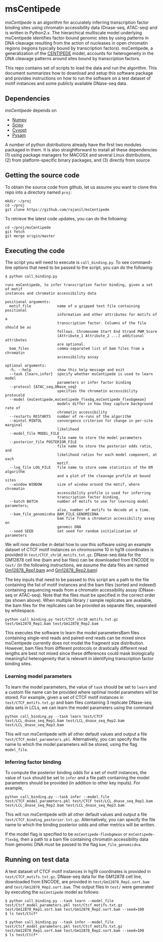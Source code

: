 # msCentipede

*msCentipede* is an algorithm for accurately inferring transcription factor binding sites using chromatin
accessibility data (Dnase-seq, ATAC-seq) and is written in Python2.x. 
The hierarchical multiscale model underlying msCentipede identifies factor-bound genomic sites
by using patterns in DNA cleavage resulting from the action of nucleases in open chromatin regions 
(regions typically bound by transcription factors). msCentipede, 
a generalization of the [CENTIPEDE](http://centipede.uchicago.edu) model, accounts for 
heterogeneity in the DNA cleavage patterns around sites bound by transcription factors.

This repo contains set of scripts to load the data and run the algorithm. This document summarizes 
how to download and setup this software package and provides instructions on how to run the software
on a test dataset of motif instances and some publicly available DNase-seq data.

## Dependencies

*msCentipede* depends on 
+ [Numpy](http://www.numpy.org/)
+ [Scipy](http://www.scipy.org/)
+ [Cvxopt](http://www.cvxopt.org/)
+ [Pysam](https://github.com/pysam-developers/pysam)

A number of python distributions already have the first two modules packaged in them. It is also
straightforward to install all these dependencies 
 (1) using package managers for MACOSX and several Linux distributions,
 (2) from platform-specific binary packages, and
 (3) directly from source

## Getting the source code

To obtain the source code from github, let us assume you want to clone this repo into a
directory named `proj`:

    mkdir ~/proj
    cd ~/proj
    git clone https://github.com/rajanil/msCentipede

To retrieve the latest code updates, you can do the following:

    cd ~/proj/msCentipede
    git fetch
    git merge origin/master

## Executing the code

The script you will need to execute is `call_binding.py`. To see command-line 
options that need to be passed to the script, you can do the following:

    $ python call_binding.py

    runs msCentipede, to infer transcription factor binding, given a set of motif
    instances and chromatin accessibility data

    positional arguments:
      motif_file            name of a gzipped text file containing positional
                            information and other attributes for motifs of a
                            transcription factor. Columns of the file should be as
                            follows. Chromosome Start End Strand PWM_Score
                            [Attribute_1 Attribute_2 ...] additional attributes
                            are optional.
      bam_files             comma-separated list of bam files from a chromatin
                            accessibility assay

    optional arguments:
      -h, --help            show this help message and exit
      --task {learn,infer}  specify whether msCentipede is used to learn model
                            parameters or infer factor binding
      --protocol {ATAC_seq,DNase_seq}
                            specifies the chromatin accessibility protocold
      --model {msCentipede,msCentipede_flexbg,msCentipede_flexbgmean}
                            models differ in how they capture background rate of
                            chromatin accessibility
      --restarts RESTARTS   number of re-runs of the algorithm
      --mintol MINTOL       convergence criterion for change in per-site marginal
                            likelihood
      --model_file MODEL_FILE
                            file name to store the model parameters
      --posterior_file POSTERIOR_FILE
                            file name to store the posterior odds ratio, and
                            likelihood ratios for each model component, at each
                            motif.
      --log_file LOG_FILE   file name to store some statistics of the EM algorithm
                            and a plot of the cleavage profile at bound sites
      --window WINDOW       size of window around the motif, where chromatin
                            accessibility profile is used for inferring
                            transcription factor binding.
      --batch BATCH         number of motifs to use for learning model parameters;
                            also, number of motifs to decode at a time.
      --bam_file_genomicdna BAM_FILE_GENOMICDNA
                            bam file from a chromatin accessibility assay on
                            genomic DNA
      --seed SEED           set seed for random initialization of parameters

We will now describe in detail how to use this software using an example dataset of CTCF motif instances on chromosome 10 in hg19 coordinates is provided in `test/CTCF_chr10_motifs.txt.gz`. DNase-seq data for the GM12878 cell line (bam and bai files) can be downloaded from ENCODE to `test/` (in the following instructions, we assume the data files are named [Gm12878_Rep1.bam]() and [Gm12878_Rep2.bam]())

The key inputs that need to be passed to this script are a path to the file containing the list of motif instances and the bam files (sorted and indexed) containing sequencing reads from a chromatin accessibility assay (DNase-seq or ATAC-seq). Note that the files must be specified in the correct order (as shown above). When multiple library / sample replicates are available, the bam files for the replicates can be provided as separate files, separated by whitespace. 

    python call_binding.py test/CTCF_chr10_motifs.txt.gz test/Gm12878_Rep1.bam test/Gm12878_Rep2.bam

This executes the software to learn the model parametersBam files containing single-end reads and paired-end reads can be mixed since msCentipede currently does not model the fragment size distribution. However, bam files from different protocols or drastically different read lengths are best not mixed since these differences could mask biologically meaningful heterogeneity that is relevant in identifying transcription factor binding sites.

### Learning model parameters

To learn the model parameters, the value of `task` should be set to `learn` and a custom file name can be provided where optimal model parameters will be stored. For example, given a set of CTCF motif instances in `test/CTCF_motifs.txt.gz` and bam files containing 3 replicate DNase-seq data sets in LCLs, we can learn the model parameters using the command

    python call_binding.py --task learn test/CTCF test/LCL_dnase_seq_Rep1.bam test/LCL_dnase_seq_Rep2.bam test/LCL_dnase_seq_Rep3.bam

This will run msCentipede with all other default values and output a file `test/CTCF_model_parameters.pkl`. Alternatively, you can specify the file name to which the model parameters will be stored, using the flag `model_file`.

### Inferring factor binding

To compute the posterior binding odds for a set of motif instances, the value of `task` should be set to `infer` and a file path containing the model parameters should be provided (in addition to other key inputs). For example,

    python call_binding.py --task infer --model_file test/CTCF_model_parameters.pkl test/CTCF test/LCL_dnase_seq_Rep1.bam test/LCL_dnase_seq_Rep2.bam test/LCL_dnase_seq_Rep3.bam

This will run msCentipede with all other default values and output a file `test/CTCF_binding_posterior.txt.gz`. Alternatively, you can specify the file name to which the binding posterior odds and other metrics will be written.

If the model flag is specified to be `msCentipede-flexbgmean` or `msCentipede-flexbg`, then a path to a bam file containing chromatin accessibility data from genomic DNA must be passed to the flag `bam_file_genomicdna`.

## Running on test data

A test dataset of CTCF motif instances in hg19 coordinates is provided in `test/CTCF_motifs.txt.gz`. 
DNase-seq data for the GM12878 cell line, downloaded from ENCODE, are provided in 
`test/Gm12878_Rep1.sort.bam` and `test/Gm12878_Rep2.sort.bam`. The output files in 
`test/` were generated by executing the `msCentipede` model as follows:

    $ python call_binding.py --task learn --model_file test/Ctcf_model_parameters.pkl test/Ctcf_motifs.txt.gz test/Gm12878_Rep1.sort.bam test/Gm12878_Rep2.sort.bam --seed=100
    $ ls test/Ctcf*

    $ python call_binding.py --task infer --model_file test/Ctcf_model_parameters.pkl test/Ctcf_motifs.txt.gz test/Gm12878_Rep1.sort.bam test/Gm12878_Rep2.sort.bam --seed=100
    $ ls test/Ctcf*
